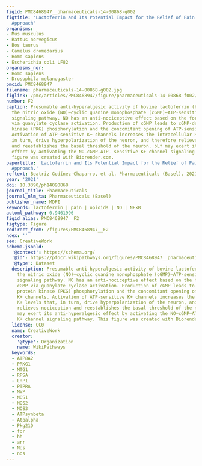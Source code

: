 ```yaml
---
figid: PMC8468947__pharmaceuticals-14-00868-g002
figtitle: 'Lactoferrin and Its Potential Impact for the Relief of Pain: A Preclinical
  Approach'
organisms:
- Mus musculus
- Rattus norvegicus
- Bos taurus
- Camelus dromedarius
- Homo sapiens
- Escherichia coli LF82
organisms_ner:
- Homo sapiens
- Drosophila melanogaster
pmcid: PMC8468947
filename: pharmaceuticals-14-00868-g002.jpg
figlink: /pmc/articles/PMC8468947/figure/pharmaceuticals-14-00868-f002/
number: F2
caption: Presumable anti-hyperalgesic activity of bovine lactoferrin (bLf) through
  the nitric oxide (NO)–cyclic guanine monophosphate (cGMP)–ATP-sensitive K+ channel
  signaling pathway. NO has an anti-nociceptive effect based on the formation of cGMP
  via guanylate cyclase activation. Production of cGMP leads to cGMP-dependent protein
  kinase (PKG) phosphorylation and the concomitant opening of ATP-sensitive K+ channels.
  Activation of ATP-sensitive K+ channels increases the intracellular K+ levels that,
  in turn, drive hyperpolarization of the neuron, and therefore relieves nociception
  and reestablishes the basal threshold of the neuron. bLf may exert its anti-hyperalgesic
  effect by activating the NO–cGMP–ATP- sensitive K+ channel signaling pathway. This
  figure was created with Biorender.com.
papertitle: 'Lactoferrin and Its Potential Impact for the Relief of Pain: A Preclinical
  Approach.'
reftext: Beatriz Godínez-Chaparro, et al. Pharmaceuticals (Basel). 2021 Sep;14(9):868.
year: '2021'
doi: 10.3390/ph14090868
journal_title: Pharmaceuticals
journal_nlm_ta: Pharmaceuticals (Basel)
publisher_name: MDPI
keywords: lactoferrin | pain | opioids | NO | NFκB
automl_pathway: 0.9461996
figid_alias: PMC8468947__F2
figtype: Figure
redirect_from: /figures/PMC8468947__F2
ndex: ''
seo: CreativeWork
schema-jsonld:
  '@context': https://schema.org/
  '@id': https://pfocr.wikipathways.org/figures/PMC8468947__pharmaceuticals-14-00868-g002.html
  '@type': Dataset
  description: Presumable anti-hyperalgesic activity of bovine lactoferrin (bLf) through
    the nitric oxide (NO)–cyclic guanine monophosphate (cGMP)–ATP-sensitive K+ channel
    signaling pathway. NO has an anti-nociceptive effect based on the formation of
    cGMP via guanylate cyclase activation. Production of cGMP leads to cGMP-dependent
    protein kinase (PKG) phosphorylation and the concomitant opening of ATP-sensitive
    K+ channels. Activation of ATP-sensitive K+ channels increases the intracellular
    K+ levels that, in turn, drive hyperpolarization of the neuron, and therefore
    relieves nociception and reestablishes the basal threshold of the neuron. bLf
    may exert its anti-hyperalgesic effect by activating the NO–cGMP–ATP- sensitive
    K+ channel signaling pathway. This figure was created with Biorender.com.
  license: CC0
  name: CreativeWork
  creator:
    '@type': Organization
    name: WikiPathways
  keywords:
  - ATP8A2
  - PRKG1
  - MTG1
  - RPSA
  - LRP1
  - PTPRA
  - MVP
  - NOS1
  - NOS2
  - NOS3
  - ATPsynbeta
  - Atpalpha
  - Pkg21D
  - for
  - hh
  - arr
  - Nos
  - nos
---
```

